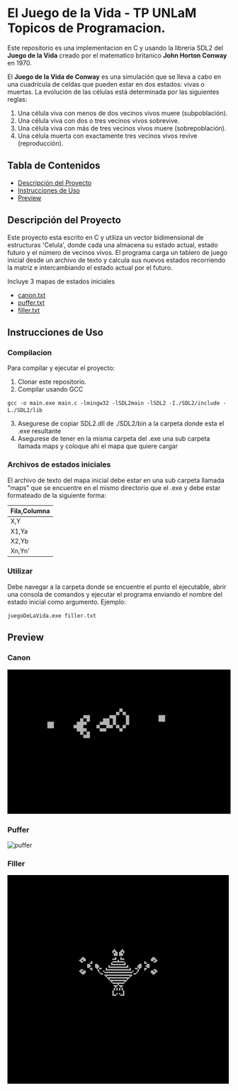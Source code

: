 # El Juego de la Vida - TP UNLaM Topicos de Programacion.

Este repositorio es una implementacion en C y usando la libreria SDL2 del **Juego de la Vida** creado por el matematico britanico **John Horton Conway** en 1970.

El **Juego de la Vida de Conway** es una simulación que se lleva a cabo en una cuadrícula de celdas que pueden estar en dos estados: vivas o muertas. La evolución de las células está determinada por las siguientes reglas:

1. Una célula viva con menos de dos vecinos vivos muere (subpoblación).
2. Una célula viva con dos o tres vecinos vivos sobrevive.
3. Una célula viva con más de tres vecinos vivos muere (sobrepoblación).
4. Una célula muerta con exactamente tres vecinos vivos revive (reproducción).

## Tabla de Contenidos

- [Descripción del Proyecto](#descripción-del-proyecto)
- [Instrucciones de Uso](#instrucciones-de-uso)
- [Preview](#preview)



## Descripción del Proyecto

Este proyecto esta escrito en C y utiliza un vector bidimensional de estructuras 'Celula', donde cada una almacena su estado actual, estado futuro y el número de vecinos vivos. El programa carga un tablero de juego inicial desde un archivo de texto y calcula sus nuevos estados recorriendo la matriz e intercambiando el estado actual por el futuro.

Incluye 3 mapas de estados iniciales

- [canon.txt](#canon)
- [puffer.txt](#puffer)
- [filler.txt](#filler)



## Instrucciones de Uso

### Compilacion
Para compilar y ejecutar el proyecto:

1. Clonar este repositorio.
2. Compilar usando GCC

```
gcc -o main.exe main.c -lmingw32 -lSDL2main -lSDL2 -I./SDL2/include -L./SDL2/lib
```
3. Asegurese de copiar SDL2.dll de ./SDL2/bin a la carpeta donde esta el .exe resultante
4. Asegurese de tener en la misma carpeta del .exe una sub carpeta llamada maps y coloque ahi el mapa que quiere cargar

### Archivos de estados iniciales
El archivo de texto del mapa inicial debe estar en una sub carpeta llamada "maps" que se encuentre en el mismo directorio que el .exe y debe estar formateado de la siguiente forma:

| Fila,Columna |
| -------------|
|X,Y|
|X1,Ya|
|X2,Yb|
|Xn,Yn'|


### Utilizar
Debe navegar a la carpeta donde se encuentre el punto el ejecutable, abrir una consola de comandos y ejecutar el programa enviando el nombre del estado inicial como argumento. 
Ejemplo:
```
juegoDeLaVida.exe filler.txt
```

## Preview


### Canon
![canon](https://github.com/TomasCornara/Juego-de-La-Vida-Conway/blob/main/maps/canon.gif "canon.txt")

### Puffer
![puffer](https://github.com/TomasCornara/Juego-de-La-Vida-Conway/blob/main/maps/puffer.gif "puffer.txt")

### Filler
![filler](https://github.com/TomasCornara/Juego-de-La-Vida-Conway/blob/main/maps/filler.gif "filler.txt")
